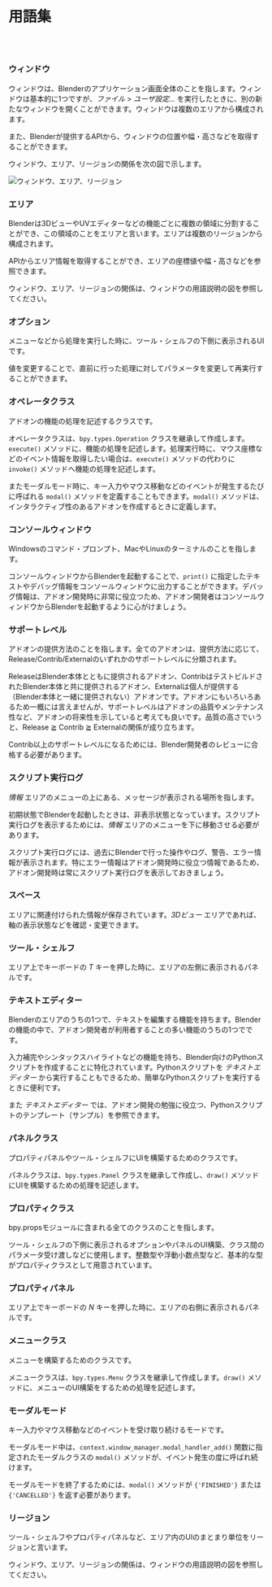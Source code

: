 <div id="sect_title_img_0_0"></div>

<div id="sect_title_text"></div>

# 用語集

<div id="preface"></div>

###### 　


### ウィンドウ

ウィンドウは、Blenderのアプリケーション画面全体のことを指します。ウィンドウは基本的に1つですが、*ファイル* > *ユーザ設定...* を実行したときに、別の新たなウィンドウを開くことができます。ウィンドウは複数のエリアから構成されます。

また、Blenderが提供するAPIから、ウィンドウの位置や幅・高さなどを取得することができます。

ウィンドウ、エリア、リージョンの関係を次の図で示します。

![ウィンドウ、エリア、リージョン](https://dl.dropboxusercontent.com/s/26y86pmj40qygko/window_region_area.png "ウィンドウ、エリア、リージョン")


### エリア

Blenderは3DビューやUVエディターなどの機能ごとに複数の領域に分割することができ、この領域のことをエリアと言います。エリアは複数のリージョンから構成されます。

APIからエリア情報を取得することができ、エリアの座標値や幅・高さなどを参照できます。

ウィンドウ、エリア、リージョンの関係は、ウィンドウの用語説明の図を参照してください。


### オプション

メニューなどから処理を実行した時に、ツール・シェルフの下側に表示されるUIです。

値を変更することで、直前に行った処理に対してパラメータを変更して再実行することができます。


### オペレータクラス

アドオンの機能の処理を記述するクラスです。

オペレータクラスは、```bpy.types.Operation``` クラスを継承して作成します。```execute()``` メソッドに、機能の処理を記述します。処理実行時に、マウス座標などのイベント情報を取得したい場合は、```execute()``` メソッドの代わりに ```invoke()``` メソッドへ機能の処理を記述します。

またモーダルモード時に、キー入力やマウス移動などのイベントが発生するたびに呼ばれる ```modal()``` メソッドを定義することもできます。```modal()``` メソッドは、インタラクティブ性のあるアドオンを作成するときに定義します。


### コンソールウィンドウ

Windowsのコマンド・プロンプト、MacやLinuxのターミナルのことを指します。

コンソールウィンドウからBlenderを起動することで、```print()``` に指定したテキストやデバッグ情報をコンソールウィンドウに出力することができます。デバッグ情報は、アドオン開発時に非常に役立つため、アドオン開発者はコンソールウィンドウからBlenderを起動するように心がけましょう。


### サポートレベル

アドオンの提供方法のことを指します。全てのアドオンは、提供方法に応じて、Release/Contrib/Externalのいずれかのサポートレベルに分類されます。

ReleaseはBlender本体とともに提供されるアドオン、ContribはテストビルドされたBlender本体と共に提供されるアドオン、Externalは個人が提供する（Blender本体と一緒に提供されない）アドオンです。アドオンにもいろいろあるため一概には言えませんが、サポートレベルはアドオンの品質やメンテナンス性など、アドオンの将来性を示していると考えても良いです。品質の高さでいうと、Release ≧ Contrib ≧ Externalの関係が成り立ちます。

Contrib以上のサポートレベルになるためには、Blender開発者のレビューに合格する必要があります。


### スクリプト実行ログ

*情報* エリアのメニューの上にある、メッセージが表示される場所を指します。

初期状態でBlenderを起動したときは、非表示状態となっています。スクリプト実行ログを表示するためには、*情報* エリアのメニューを下に移動させる必要があります。

スクリプト実行ログには、過去にBlenderで行った操作やログ、警告、エラー情報が表示されます。特にエラー情報はアドオン開発時に役立つ情報であるため、アドオン開発時は常にスクリプト実行ログを表示しておきましょう。


### スペース

エリアに関連付けられた情報が保存されています。*3Dビュー* エリアであれば、軸の表示状態などを確認・変更できます。


### ツール・シェルフ

エリア上でキーボードの *T* キーを押した時に、エリアの左側に表示されるパネルです。


<div id="space_s"></div>


### テキストエディター

Blenderのエリアのうちの1つで、テキストを編集する機能を持ちます。Blenderの機能の中で、アドオン開発者が利用者することの多い機能のうちの1つでです。

入力補完やシンタックスハイライトなどの機能を持ち、Blender向けのPythonスクリプトを作成することに特化されています。Pythonスクリプトを *テキストエディター* から実行することもできるため、簡単なPythonスクリプトを実行するときに便利です。

また *テキストエディター* では、アドオン開発の勉強に役立つ、Pythonスクリプトのテンプレート（サンプル）を参照できます。


### パネルクラス

プロパティパネルやツール・シェルフにUIを構築するためのクラスです。

パネルクラスは、```bpy.types.Panel``` クラスを継承して作成し、```draw()``` メソッドにUIを構築するための処理を記述します。


### プロパティクラス

bpy.propsモジュールに含まれる全てのクラスのことを指します。

ツール・シェルフの下側に表示されるオプションやパネルのUI構築、クラス間のパラメータ受け渡しなどに使用します。整数型や浮動小数点型など、基本的な型がプロパティクラスとして用意されています。


### プロパティパネル

エリア上でキーボードの *N* キーを押した時に、エリアの右側に表示されるパネルです。


### メニュークラス

メニューを構築するためのクラスです。

メニュークラスは、```bpy.types.Menu``` クラスを継承して作成します。```draw()``` メソッドに、メニューのUI構築をするための処理を記述します。


### モーダルモード

キー入力やマウス移動などのイベントを受け取り続けるモードです。

モーダルモード中は、```context.window_manager.modal_handler_add()``` 関数に指定されたモーダルクラスの ```modal()``` メソッドが、イベント発生の度に呼ばれ続けます。

モーダルモードを終了するためには、```modal()``` メソッドが ```{'FINISHED'}``` または ```{'CANCELLED'}``` を返す必要があります。


### リージョン

ツール・シェルフやプロパティパネルなど、エリア内のUIのまとまり単位をリージョンと言います。

ウィンドウ、エリア、リージョンの関係は、ウィンドウの用語説明の図を参照してください。

<div id="space_page"></div>
